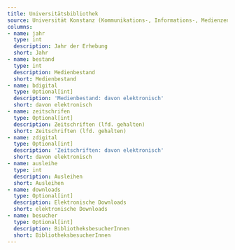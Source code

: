 ```yaml
---
title: Universitätsbibliothek
source: Universität Konstanz (Kommunikations-, Informations-, Medienzentrum)
columns:
- name: jahr
  type: int
  description: Jahr der Erhebung
  short: Jahr
- name: bestand
  type: int
  description: Medienbestand
  short: Medienbestand
- name: bdigital
  type: Optional[int]
  description: 'Medienbestand: davon elektronisch'
  short: davon elektronisch
- name: zeitschrifen
  type: Optional[int]
  description: Zeitschriften (lfd. gehalten)
  short: Zeitschriften (lfd. gehalten)
- name: zdigital
  type: Optional[int]
  description: 'Zeitschriften: davon elektronisch'
  short: davon elektronisch
- name: ausleihe
  type: int
  description: Ausleihen
  short: Ausleihen
- name: downloads
  type: Optional[int]
  description: Elektronische Downloads
  short: elektronische Downloads
- name: besucher
  type: Optional[int]
  description: BibliotheksbesucherInnen
  short: BibliotheksbesucherInnen
---
```

